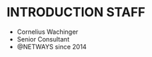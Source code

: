 <!SLIDE noprint smbullets>

# INTRODUCTION STAFF

* Cornelius Wachinger
 * Senior Consultant
 * @NETWAYS since 2014
